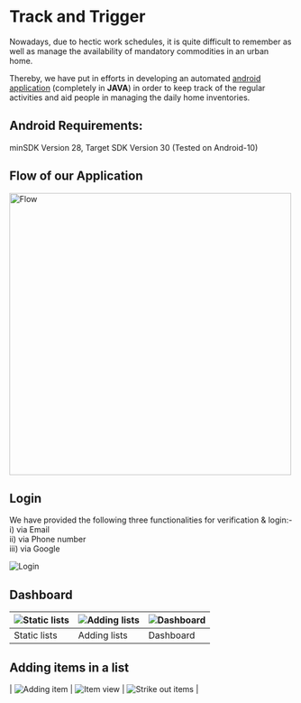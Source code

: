 # Track and Trigger

Nowadays, due to hectic work schedules, it is quite difficult to remember as well as manage the availability of mandatory commodities in an urban home.

Thereby, we have put in efforts in developing an automated <u>android application</u> (completely in **JAVA**) in order to keep track of the regular activities and aid people in managing the daily home inventories.

## Android Requirements:

minSDK Version 28, Target SDK Version 30
(Tested on Android-10)

## Flow of our Application

<!-- ![Flow](/images/image7.png) -->
<img src="/images/image7.png" alt="Flow" width="500"/>

## Login

We have provided the following three functionalities for verification & login:- <br />
i) via Email <br />
ii) via Phone number <br />
iii) via Google <br />

![Login](/images/image2.jpg)

## Dashboard

| ![Static lists](/images/image22.jpg) | ![Adding lists](/images/image18.jpg) | ![Dashboard](/images/image3.jpg) |
| ------------------------------------ | ------------------------------------ | -------------------------------- |
| Static lists                         | Adding lists                         | Dashboard                        |

## Adding items in a list

| ![Adding item](/images/image9.jpg) | ![Item view](/images/image8.jpg) | ![Strike out items](/images/image20.jpg) |

